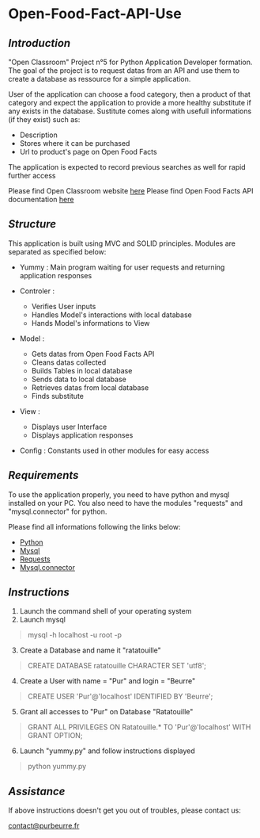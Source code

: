 # **Open-Food-Fact-API-Use**

## *Introduction*

"Open Classroom" Project n°5 for Python Application Developer formation.
The goal of the project is to request datas from an API and use them to create a database as ressource for a simple application.

User of the application can choose a food category, then a product of that category and expect the application to provide a more healthy substitute if any exists in the database.
Sustitute comes along with usefull informations (if they exist) such as:
* Description
* Stores where it can be purchased
* Url to product's page on Open Food Facts

The application is expected to record previous searches as well for rapid further access

Please find Open Classroom website [here](https://openclassrooms.com/)
Please find Open Food Facts API documentation [here](http://en.wiki.openfoodfacts.org/Project:API)

## *Structure*

This application is built using MVC and SOLID principles.
Modules are separated as specified below:

* Yummy : Main program waiting for user requests and returning application responses

* Controler :
  * Verifies User inputs
  * Handles Model's interactions with local database
  * Hands Model's informations to View

* Model :
  * Gets datas from Open Food Facts API
  * Cleans datas collected
  * Builds Tables in local database
  * Sends data to local database
  * Retrieves datas from local database
  * Finds substitute

* View :
  * Displays user Interface 
  * Displays application responses

* Config : Constants used in other modules for easy access

## *Requirements*

To use the application properly, you need to have python and mysql installed on your PC.
You also need to have the modules "requests" and "mysql.connector" for python.

Please find all informations following the links below:

* [Python](https://www.python.org/downloads/)
* [Mysql](https://dev.mysql.com/downloads/mysql/#downloads)
* [Requests](http://fr.python-requests.org/en/latest/user/install.html#install)
* [Mysql.connector](https://dev.mysql.com/doc/connector-python/en/connector-python-installation-binary.html)

## *Instructions*

1. Launch the command shell of your operating system
2. Launch mysql
> mysql -h localhost -u root -p
3. Create a Database and name it "ratatouille"
> CREATE DATABASE ratatouille CHARACTER SET 'utf8';
4. Create a User with name = "Pur" and login = "Beurre"
> CREATE USER 'Pur'@'localhost' IDENTIFIED BY 'Beurre';
5. Grant all accesses to "Pur" on Database "Ratatouille"
> GRANT ALL PRIVILEGES ON Ratatouille.* TO 'Pur'@'localhost' WITH GRANT OPTION;
6. Launch "yummy.py" and follow instructions displayed
> python yummy.py

## *Assistance*

If above instructions doesn't get you out of troubles, please contact us:

contact@purbeurre.fr